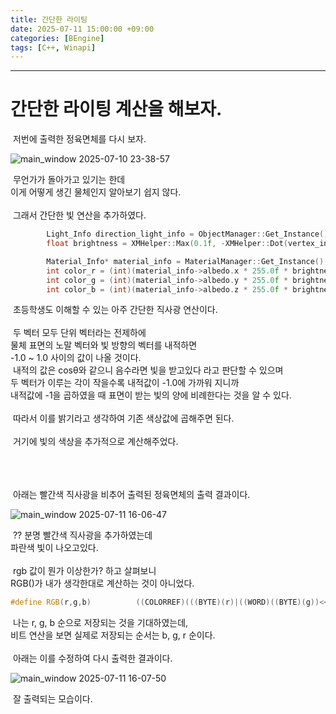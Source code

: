 ```yaml
---
title: 간단한 라이팅
date: 2025-07-11 15:00:00 +09:00
categories: [BEngine]
tags: [C++, Winapi]
---
```


---
# 간단한 라이팅 계산을 해보자.
&nbsp;저번에 출력한 정육면체를 다시 보자.

![main_window 2025-07-10 23-38-57](https://github.com/user-attachments/assets/76815881-5f53-4a6d-ad85-3812b7cf4733)

&nbsp;무언가가 돌아가고 있기는 한데<br>
이게 어떻게 생긴 물체인지 알아보기 쉽지 않다.<br>
<br>&nbsp;그래서 간단한 빛 연산을 추가하였다.

```cpp
		Light_Info direction_light_info = ObjectManager::Get_Instance().Get_Light_Map()[0];
		float brightness = XMHelper::Max(0.1f, -XMHelper::Dot(vertex_info.normal, direction_light_info.direction));

		Material_Info* material_info = MaterialManager::Get_Instance().Get_Material_Info(vertex_info.material_index);
		int color_r = (int)(material_info->albedo.x * 255.0f * brightness * direction_light_info.strength.x);
		int color_g = (int)(material_info->albedo.y * 255.0f * brightness * direction_light_info.strength.y);
		int color_b = (int)(material_info->albedo.z * 255.0f * brightness * direction_light_info.strength.z);
```

&nbsp;초등학생도 이해할 수 있는 아주 간단한 직사광 연산이다.<br>
<br>&nbsp;두 벡터 모두 단위 벡터라는 전제하에<br>
물체 표면의 노말 벡터와 빛 방향의 벡터를 내적하면<br>
-1.0 ~ 1.0 사이의 값이 나올 것이다.<br>
<be>&nbsp;내적의 값은 cosθ와 같으니 음수라면 빛을 받고있다 라고 판단할 수 있으며<br>
두 벡터가 이루는 각이 작을수록 내적값이 -1.0에 가까워 지니까<br>
내적값에 -1을 곱하였을 때 표면이 받는 빛의 양에 비례한다는 것을 알 수 있다.<br>
<br>&nbsp;따라서 이를 밝기라고 생각하여 기존 색상값에 곱해주면 된다.<br>
<br>&nbsp;거기에 빛의 색상을 추가적으로 계산해주었다.

<br><br><br>&nbsp;아래는 빨간색 직사광을 비추어 출력된 정육면체의 출력 결과이다.

![main_window 2025-07-11 16-06-47](https://github.com/user-attachments/assets/b48412b6-b52c-4510-98e5-3476ab6e8281)

&nbsp;?? 분명 빨간색 직사광을 추가하였는데<br>
파란색 빛이 나오고있다.<br>
<br>&nbsp;rgb 값이 뭔가 이상한가? 하고 살펴보니<br>
RGB()가 내가 생각한대로 계산하는 것이 아니었다.

```cpp
#define RGB(r,g,b)          ((COLORREF)(((BYTE)(r)|((WORD)((BYTE)(g))<<8))|(((DWORD)(BYTE)(b))<<16)))
```

&nbsp;나는 r, g, b 순으로 저장되는 것을 기대하였는데,<br>
비트 연산을 보면 실제로 저장되는 순서는 b, g, r 순이다.<br>
<br>&nbsp;아래는 이를 수정하여 다시 출력한 결과이다.

![main_window 2025-07-11 16-07-50](https://github.com/user-attachments/assets/15359973-2344-4d70-93c1-3c34f434b09c)

&nbsp;잘 출력되는 모습이다.
